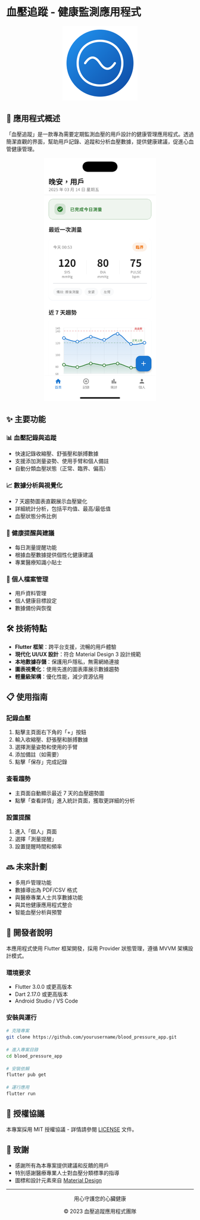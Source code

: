 # 血壓追蹤 - 健康監測應用程式

<div align="center">
  <img src="docs/imgs/app_logo.svg" alt="血壓追蹤應用程式標誌" width="200">
</div>

## 📱 應用程式概述

「血壓追蹤」是一款專為需要定期監測血壓的用戶設計的健康管理應用程式。透過簡潔直觀的界面，幫助用戶記錄、追蹤和分析血壓數據，提供健康建議，促進心血管健康管理。

<div align="center">
  <img src="docs/imgs/simulator_screenshot_70BB70DD-8C4B-41F0-8662-80C757A5913B.png" alt="應用程式截圖" width="300">
</div>

## ✨ 主要功能

### 📊 血壓記錄與追蹤

- 快速記錄收縮壓、舒張壓和脈搏數據
- 支援添加測量姿勢、使用手臂和個人備註
- 自動分類血壓狀態（正常、臨界、偏高）

### 📈 數據分析與視覺化

- 7 天趨勢圖表直觀展示血壓變化
- 詳細統計分析，包括平均值、最高/最低值
- 血壓狀態分佈比例

### 🔔 健康提醒與建議

- 每日測量提醒功能
- 根據血壓數據提供個性化健康建議
- 專業醫療知識小貼士

### 👤 個人檔案管理

- 用戶資料管理
- 個人健康目標設定
- 數據備份與恢復

## 🛠️ 技術特點

- **Flutter 框架**：跨平台支援，流暢的用戶體驗
- **現代化 UI/UX 設計**：符合 Material Design 3 設計規範
- **本地數據存儲**：保護用戶隱私，無需網絡連接
- **圖表視覺化**：使用先進的圖表庫展示數據趨勢
- **輕量級架構**：優化性能，減少資源佔用

## 📋 使用指南

### 記錄血壓

1. 點擊主頁面右下角的「+」按鈕
2. 輸入收縮壓、舒張壓和脈搏數據
3. 選擇測量姿勢和使用的手臂
4. 添加備註（如需要）
5. 點擊「保存」完成記錄

### 查看趨勢

- 主頁面自動顯示最近 7 天的血壓趨勢圖
- 點擊「查看詳情」進入統計頁面，獲取更詳細的分析

### 設置提醒

1. 進入「個人」頁面
2. 選擇「測量提醒」
3. 設置提醒時間和頻率

## 🔜 未來計劃

- 多用戶管理功能
- 數據導出為 PDF/CSV 格式
- 與醫療專業人士共享數據功能
- 與其他健康應用程式整合
- 智能血壓分析與預警

## 📝 開發者說明

本應用程式使用 Flutter 框架開發，採用 Provider 狀態管理，遵循 MVVM 架構設計模式。

### 環境要求

- Flutter 3.0.0 或更高版本
- Dart 2.17.0 或更高版本
- Android Studio / VS Code

### 安裝與運行

```bash
# 克隆專案
git clone https://github.com/yourusername/blood_pressure_app.git

# 進入專案目錄
cd blood_pressure_app

# 安裝依賴
flutter pub get

# 運行應用
flutter run
```

## 📄 授權協議

本專案採用 MIT 授權協議 - 詳情請參閱 [LICENSE](LICENSE) 文件。

## 🙏 致謝

- 感謝所有為本專案提供建議和反饋的用戶
- 特別感謝醫療專業人士對血壓分類標準的指導
- 圖標和設計元素來自 [Material Design](https://material.io/design)

---

<div align="center">
  <p>用心守護您的心臟健康</p>
  <p>© 2023 血壓追蹤應用程式團隊</p>
</div>
